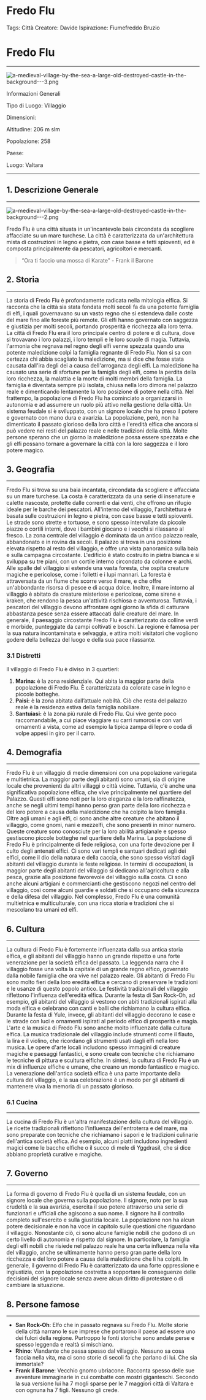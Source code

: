 # Fredo Flu

Tags: Città
Creatore: Davide
Ispirazione: Fiumefreddo Bruzio

# Fredo Flu

---

![a-medieval-village-by-the-sea-a-large-old-destroyed-castle-in-the-background---3.png](Fredo%20Flu%20e0d8ba350cc646059a2eb1d9ca3a93b7/a-medieval-village-by-the-sea-a-large-old-destroyed-castle-in-the-background---3.png)

Informazioni Generali

Tipo di Luogo: Villaggio

Dimensioni:

Altitudine: 206 m slm

Popolazione: 258

Paese: 

Luogo: Valtara

---

## 1. Descrizione Generale

---

![a-medieval-village-by-the-sea-a-large-old-destroyed-castle-in-the-background---2.png](Fredo%20Flu%20e0d8ba350cc646059a2eb1d9ca3a93b7/a-medieval-village-by-the-sea-a-large-old-destroyed-castle-in-the-background---2.png)

Fredo Flu è una città situata in un'incantevole baia circondata da scogliere affacciate su un mare turchese. La città è caratterizzata da un'architettura mista di costruzioni in legno e pietra, con case basse e tetti spioventi, ed è composta principalmente da pescatori, agricoltori e mercanti.

> “Ora ti faccio una mossa di Karate” - Frank il Barone
> 

## 2. Storia

---

La storia di Fredo Flu è profondamente radicata nella mitologia elfica. Si racconta che la città sia stata fondata molti secoli fa da una potente famiglia di elfi, i quali governavano su un vasto regno che si estendeva dalle coste del mare fino alle foreste più remote.
Gli elfi hanno governato con saggezza e giustizia per molti secoli, portando prosperità e ricchezza alla loro terra. La città di Fredo Flu era il loro principale centro di potere e di cultura, dove si trovavano i loro palazzi, i loro templi e le loro scuole di magia.
Tuttavia, l'armonia che regnava nel regno degli elfi venne spezzata quando una potente maledizione colpì la famiglia regnante di Fredo Flu. Non si sa con certezza chi abbia scagliato la maledizione, ma si dice che fosse stata causata dall'ira degli dei a causa dell'arroganza degli elfi.
La maledizione ha causato una serie di sfortune per la famiglia degli elfi, come la perdita della loro ricchezza, la malattia e la morte di molti membri della famiglia. La famiglia è diventata sempre più isolata, chiusa nella loro dimora nel palazzo reale e dimenticando lentamente la loro posizione di potere nella città.
Nel frattempo, la popolazione di Fredo Flu ha cominciato a organizzarsi in autonomia e ad assumere un ruolo più attivo nella gestione della città. Un sistema feudale si è sviluppato, con un signore locale che ha preso il potere e governato con mano dura e avarizia.
La popolazione, però, non ha dimenticato il passato glorioso della loro città e l'eredità elfica che ancora si può vedere nei resti del palazzo reale e nelle tradizioni della città. Molte persone sperano che un giorno la maledizione possa essere spezzata e che gli elfi possano tornare a governare la città con la loro saggezza e il loro potere magico.

## 3. Geografia

---

Fredo Flu si trova su una baia incantata, circondata da scogliere e affacciata su un mare turchese. La costa è caratterizzata da una serie di insenature e calette nascoste, protette dalle correnti e dai venti, che offrono un rifugio ideale per le barche dei pescatori.
All'interno del villaggio, l'architettura è basata sulle costruzioni in legno e pietra, con case basse e tetti spioventi. Le strade sono strette e tortuose, e sono spesso intervallate da piccole piazze o cortili interni, dove i bambini giocano e i vecchi si rilassano al fresco.
La zona centrale del villaggio è dominata da un antico palazzo reale, abbandonato e in rovina da secoli. Il palazzo si trova in una posizione elevata rispetto al resto del villaggio, e offre una vista panoramica sulla baia e sulla campagna circostante. L'edificio è stato costruito in pietra bianca e si sviluppa su tre piani, con un cortile interno circondato da colonne e archi.
Alle spalle del villaggio si estende una vasta foresta, che ospita creature magiche e pericolose, come i folletti e i lupi mannari. La foresta è attraversata da un fiume che scorre verso il mare, e che offre un'abbondante risorsa di pesce e di acqua dolce.
Inoltre, il mare intorno al villaggio è abitato da creature misteriose e pericolose, come sirene e kraken, che rendono la pesca un'attività rischiosa e avventurosa. Tuttavia, i pescatori del villaggio devono affrontare ogni giorno la sfida di catturare abbastanza pesce senza essere attaccati dalle creature del mare.
In generale, il paesaggio circostante Fredo Flu è caratterizzato da colline verdi e morbide, punteggiate da campi coltivati e boschi. La regione è famosa per la sua natura incontaminata e selvaggia, e attira molti visitatori che vogliono godere della bellezza del luogo e della sua pace rilassante.

### 3.1 Distretti

Il villaggio di Fredo Flu è diviso in 3 quartieri:

1. **Marina:** è la zona residenziale. Qui abita la maggior parte della popolazione di Fredo Flu. È caratterizzata da colorate case in legno e piccole botteghe.
2. **Paisi:** è la zona abitata dall’attuale nobiltà. Ciò che resta del palazzo reale è la residenza estiva della famiglia nobiliare.
3. **Santuiasi:** è la zona più rurale di Fredo Flu. Qui vive gente poco raccomandabile, a cui piace viaggiare su carri rumorosi e con vari ornamenti a vista, come ad esempio la tipica zampa di lepre o coda di volpe appesi in giro per il carro.

## 4. Demografia

---

Fredo Flu è un villaggio di medie dimensioni con una popolazione variegata e multietnica. La maggior parte degli abitanti sono umani, sia di origine locale che provenienti da altri villaggi o città vicine. Tuttavia, c'è anche una significativa popolazione elfica, che vive principalmente nel quartiere del Palazzo. Questi elfi sono noti per la loro eleganza e la loro raffinatezza, anche se negli ultimi tempi hanno perso gran parte della loro ricchezza e del loro potere a causa della maledizione che ha colpito la loro famiglia.
Oltre agli umani e agli elfi, ci sono anche altre creature che abitano il villaggio, come gnomi, nani e mezzelfi, che sono presenti in minor numero. Queste creature sono conosciute per la loro abilità artigianale e spesso gestiscono piccole botteghe nel quartiere della Marina.
La popolazione di Fredo Flu è principalmente di fede religiosa, con una forte devozione per il culto degli antenati elfici. Ci sono vari templi e santuari dedicati agli dei elfici, come il dio della natura e della caccia, che sono spesso visitati dagli abitanti del villaggio durante le feste religiose.
In termini di occupazioni, la maggior parte degli abitanti del villaggio si dedicano all'agricoltura e alla pesca, grazie alla posizione favorevole del villaggio sulla costa. Ci sono anche alcuni artigiani e commercianti che gestiscono negozi nel centro del villaggio, così come alcuni guardie e soldati che si occupano della sicurezza e della difesa del villaggio.
Nel complesso, Fredo Flu è una comunità multietnica e multiculturale, con una ricca storia e tradizioni che si mescolano tra umani ed elfi.

## 6. Cultura

---

La cultura di Fredo Flu è fortemente influenzata dalla sua antica storia elfica, e gli abitanti del villaggio hanno un grande rispetto e una forte venerazione per la società elfica del passato. La leggenda narra che il villaggio fosse una volta la capitale di un grande regno elfico, governato dalla nobile famiglia che ora vive nel palazzo reale. Gli abitanti di Fredo Flu sono molto fieri della loro eredità elfica e cercano di preservare le tradizioni e le usanze di questo popolo antico.
Le festività tradizionali del villaggio riflettono l'influenza dell'eredità elfica. Durante la festa  di San Rock-Oh, ad esempio, gli abitanti del villaggio si vestono con abiti tradizionali ispirati alla moda elfica e celebrano con canti e balli che richiamano la cultura elfica. Durante la festa di Yule, invece, gli abitanti del villaggio decorano le case e le strade con luci e ornamenti ispirati al periodo elfico di prosperità e magia.
L'arte e la musica di Fredo Flu sono anche molto influenzate dalla cultura elfica. La musica tradizionale del villaggio include strumenti come il flauto, la lira e il violino, che ricordano gli strumenti usati dagli elfi nella loro musica. Le opere d'arte locali includono spesso immagini di creature magiche e paesaggi fantastici, e sono create con tecniche che richiamano le tecniche di pittura e scultura elfiche.
In sintesi, la cultura di Fredo Flu è un mix di influenze elfiche e umane, che creano un mondo fantastico e magico. La venerazione dell'antica società elfica è una parte importante della cultura del villaggio, e la sua celebrazione è un modo per gli abitanti di mantenere viva la memoria di un passato glorioso.

### 6.1 Cucina

---

La cucina di Fredo Flu è un'altra manifestazione della cultura del villaggio. Le ricette tradizionali riflettono l'influenza dell'entroterra e del mare, ma sono preparate con tecniche che richiamano i sapori e le tradizioni culinarie dell'antica società elfica. Ad esempio, alcuni piatti includono ingredienti magici come le bacche elfiche o il succo di mele di Yggdrasil, che si dice abbiano proprietà curative e magiche.

## 7. Governo

---

La forma di governo di Fredo Flu è quella di un sistema feudale, con un signore locale che governa sulla popolazione. Il signore, noto per la sua crudeltà e la sua avarizia, esercita il suo potere attraverso una serie di funzionari e ufficiali che agiscono a suo nome.
Il signore ha il controllo completo sull'esercito e sulla giustizia locale. La popolazione non ha alcun potere decisionale e non ha voce in capitolo sulle questioni che riguardano il villaggio.
Nonostante ciò, ci sono alcune famiglie nobili che godono di un certo livello di autonomia e rispetto dal signore. In particolare, la famiglia degli elfi nobili che risiede nel palazzo reale ha una certa influenza nella vita del villaggio, anche se ultimamente hanno perso gran parte della loro ricchezza e del loro potere a causa della maledizione che li ha colpiti.
In generale, il governo di Fredo Flu è caratterizzato da una forte oppressione e ingiustizia, con la popolazione costretta a sopportare le conseguenze delle decisioni del signore locale senza avere alcun diritto di protestare o di cambiare la situazione.

## 8. Persone famose

---

- **San Rock-Oh**: Elfo che in passato regnava su Fredo Flu. Molte storie della città narrano le sue imprese che portarono il paese ad essere uno dei fulcri della regione. Purtroppo le fonti storiche sono andate perse e spesso leggenda e realtà si mischiano.
- **Rhino**: Viandante che passa spesso dal villaggio. Nessuno sa cosa faccia nella vita, ma ci sono storie di secoli fa che parlano di lui. Che sia immortale?
- **Frank il Barone**: Vecchio gnomo ubriacone. Racconta spesso delle sue avventure immaginarie in cui combatte con mostri giganteschi. Secondo la sua versione lui ha 7 mogli  sparse per le 7 maggiori città di Valtara e con ognuna ha 7 figli. Nessuno gli crede.